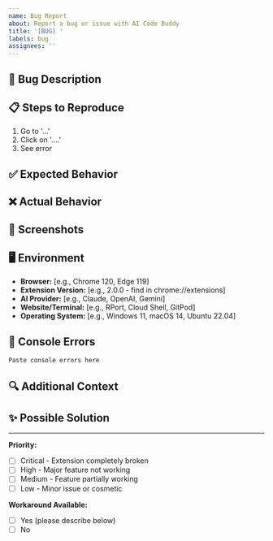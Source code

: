 ```yaml
---
name: Bug Report
about: Report a bug or issue with AI Code Buddy
title: '[BUG] '
labels: bug
assignees: ''
---
```


## 🐛 Bug Description
<!-- A clear and concise description of what the bug is -->

## 📋 Steps to Reproduce
1. Go to '...'
2. Click on '....'
3. See error

## ✅ Expected Behavior
<!-- What you expected to happen -->

## ❌ Actual Behavior
<!-- What actually happened -->

## 📸 Screenshots
<!-- If applicable, add screenshots to help explain your problem -->

## 🖥️ Environment
- **Browser:** [e.g., Chrome 120, Edge 119]
- **Extension Version:** [e.g., 2.0.0 - find in chrome://extensions]
- **AI Provider:** [e.g., Claude, OpenAI, Gemini]
- **Website/Terminal:** [e.g., RPort, Cloud Shell, GitPod]
- **Operating System:** [e.g., Windows 11, macOS 14, Ubuntu 22.04]

## 📝 Console Errors
<!-- Open browser console (F12) and paste any error messages -->
```
Paste console errors here
```

## 🔍 Additional Context
<!-- Add any other context about the problem here -->

## ✨ Possible Solution
<!-- Optional: Suggest a fix or reason for the bug -->

---

**Priority:**
- [ ] Critical - Extension completely broken
- [ ] High - Major feature not working
- [ ] Medium - Feature partially working
- [ ] Low - Minor issue or cosmetic

**Workaround Available:**
- [ ] Yes (please describe below)
- [ ] No
